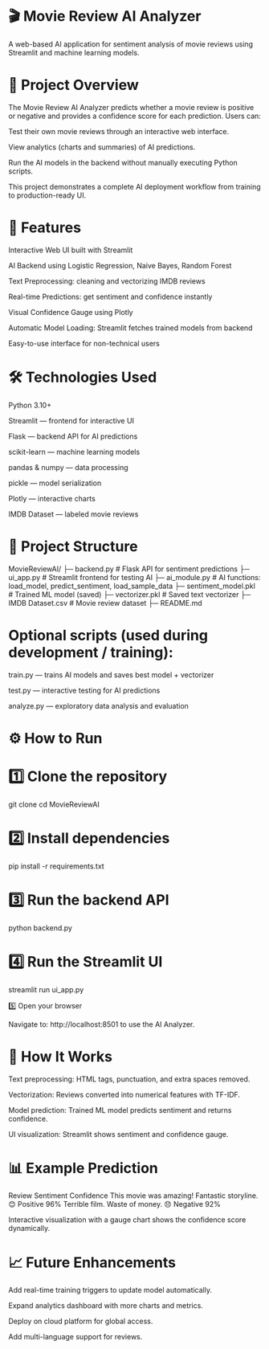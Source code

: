 # 🎬 Movie Review AI Analyzer

A web-based AI application for sentiment analysis of movie reviews using Streamlit and machine learning models.

# 🚀 Project Overview

The Movie Review AI Analyzer predicts whether a movie review is positive or negative and provides a confidence score for each prediction. Users can:

Test their own movie reviews through an interactive web interface.

View analytics (charts and summaries) of AI predictions.

Run the AI models in the backend without manually executing Python scripts.

This project demonstrates a complete AI deployment workflow from training to production-ready UI.

# 🧩 Features

Interactive Web UI built with Streamlit

AI Backend using Logistic Regression, Naive Bayes, Random Forest

Text Preprocessing: cleaning and vectorizing IMDB reviews

Real-time Predictions: get sentiment and confidence instantly

Visual Confidence Gauge using Plotly

Automatic Model Loading: Streamlit fetches trained models from backend

Easy-to-use interface for non-technical users

# 🛠️ Technologies Used

Python 3.10+

Streamlit — frontend for interactive UI

Flask — backend API for AI predictions

scikit-learn — machine learning models

pandas & numpy — data processing

pickle — model serialization

Plotly — interactive charts

IMDB Dataset — labeled movie reviews

# 📁 Project Structure
MovieReviewAI/
├─ backend.py           # Flask API for sentiment predictions
├─ ui_app.py            # Streamlit frontend for testing AI
├─ ai_module.py         # AI functions: load_model, predict_sentiment, load_sample_data
├─ sentiment_model.pkl  # Trained ML model (saved)
├─ vectorizer.pkl       # Saved text vectorizer
├─ IMDB Dataset.csv     # Movie review dataset
├─ README.md


# Optional scripts (used during development / training):

train.py — trains AI models and saves best model + vectorizer

test.py — interactive testing for AI predictions

analyze.py — exploratory data analysis and evaluation

# ⚙️ How to Run
# 1️⃣ Clone the repository
git clone <your-repo-url>
cd MovieReviewAI

# 2️⃣ Install dependencies
pip install -r requirements.txt

# 3️⃣ Run the backend API
python backend.py

# 4️⃣ Run the Streamlit UI
streamlit run ui_app.py

5️⃣ Open your browser

Navigate to: http://localhost:8501 to use the AI Analyzer.

# 🧠 How It Works

Text preprocessing: HTML tags, punctuation, and extra spaces removed.

Vectorization: Reviews converted into numerical features with TF-IDF.

Model prediction: Trained ML model predicts sentiment and returns confidence.

UI visualization: Streamlit shows sentiment and confidence gauge.

# 📊 Example Prediction
Review	Sentiment	Confidence
This movie was amazing! Fantastic storyline.	😊 Positive	96%
Terrible film. Waste of money.	😞 Negative	92%

Interactive visualization with a gauge chart shows the confidence score dynamically.

# 📈 Future Enhancements

Add real-time training triggers to update model automatically.

Expand analytics dashboard with more charts and metrics.

Deploy on cloud platform for global access.

Add multi-language support for reviews.
